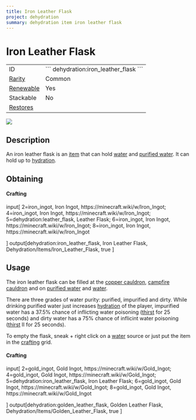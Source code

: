 ```yaml
---
title: Iron Leather Flask
project: dehydration
summary: dehydration item iron leather flask
---
```

# Iron Leather Flask
<div class="main_table">
<div class="left_main_table">
<table class="left_table">
    <tbody>
        <tr>
            <td class="first-column">ID</td>
            <td class="second-column">
            ```
            dehydration:iron_leather_flask
            ```
            </td>
        </tr>
        <tr id="linear-top">
            <td class="first-column"><a href="https://minecraft.wiki/w/Rarity" target="_blank">Rarity</a></td>
            <td class="second-column">Common</td>
        </tr>
        <tr id="linear-top">
            <td class="first-column"><a href="https://minecraft.wiki/w/Renewable_resource" target="_blank">Renewable</a></td>
            <td class="second-column">Yes</td>
        </tr>
        <tr id="linear-top">
            <td class="first-column">Stackable</td>
            <td class="second-column">No</td>
        </tr>
        <tr id="linear-top">
            <td class="first-column"><a href="/wiki/mods/Dehydration/Mechanic/" target="_blank">Restores</a></td>
            <td class="second-column icon-element" icon-count="4" icon-id="thirst"></td>
        </tr>
    </tbody>
</table>
</div>
    <img src="/wiki/assets/dehydration/items/iron_leather_flask.png" loading="lazy" class="right_img_table"/>
</div>

## Description
An iron leather flask is an [item](https://minecraft.wiki/w/Item) that can hold [water](https://minecraft.wiki/w/Water) and [purified water](/wiki/mods/Dehydration/Blocks/Purified_Water). It can hold up to <span class="icon-element" icon-count="10" icon-id="thirst"></span> [hydration](/wiki/mods/Dehydration/Mechanic/).

## Obtaining
#### Crafting
<div id="crafting-table">
<div class="crafting-element" crafting-type="vanilla_crafting">
input[
    2=iron_ingot, Iron Ingot, https://minecraft.wiki/w/Iron_Ingot;
    4=iron_ingot, Iron Ingot, https://minecraft.wiki/w/Iron_Ingot;
    5=dehydration:leather_flask, Leather Flask;
    6=iron_ingot, Iron Ingot, https://minecraft.wiki/w/Iron_Ingot;
    8=iron_ingot, Iron Ingot, https://minecraft.wiki/w/Iron_Ingot
    
]
output[dehydration:iron_leather_flask, Iron Leather Flask, Dehydration/Items/Iron_Leather_Flask, true ]
</div>
</div>

## Usage
The iron leather flask can be filled at the [copper cauldron](/wiki/mods/Dehydration/Blocks/Copper_Cauldron), [campfire cauldron](/wiki/mods/Dehydration/Blocks/Campfire_Cauldron) and on [purified water](/wiki/mods/Dehydration/Blocks/Purified_Water) and [water](https://minecraft.wiki/w/Water).

There are three grades of water purity: purified, impurified and dirty. While drinking purified water just increases [hydration](/wiki/mods/Dehydration/Mechanic/) of the player, impurified water has a 37.5% chance of inflicting water poisoning ([thirst](/wiki/mods/Dehydration/Effects/Thirst) for 25 seconds) and dirty water has a 75% chance of inflicint water poisoning ([thirst](/wiki/mods/Dehydration/Effects/Thirst) II for 25 seconds).

To empty the flask, sneak + right click on a [water](https://minecraft.wiki/w/Water) source or just put the item in the [crafting](https://minecraft.wiki/w/Crafting) grid.

#### Crafting
<div id="crafting-table">
<div class="crafting-element" crafting-type="vanilla_crafting">
input[
    2=gold_ingot, Gold Ingot, https://minecraft.wiki/w/Gold_Ingot;
    4=gold_ingot, Gold Ingot, https://minecraft.wiki/w/Gold_Ingot;
    5=dehydration:iron_leather_flask, Iron Leather Flask;
    6=gold_ingot, Gold Ingot, https://minecraft.wiki/w/Gold_Ingot;
    8=gold_ingot, Gold Ingot, https://minecraft.wiki/w/Gold_Ingot
    
]
output[dehydration:golden_leather_flask, Golden Leather Flask, Dehydration/Items/Golden_Leather_Flask, true ]
</div>
</div>